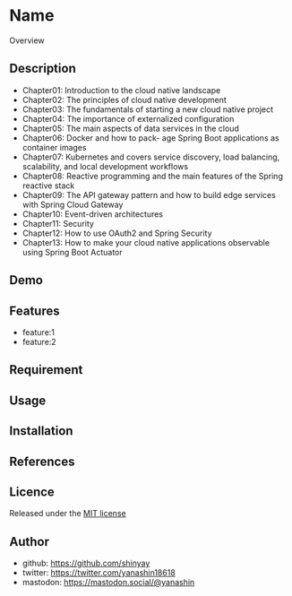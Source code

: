 # Name

Overview

## Description

- Chapter01: Introduction to the cloud native landscape
- Chapter02: The principles of cloud native development
- Chapter03: The fundamentals of starting a new cloud native project
- Chapter04: The importance of externalized configuration
- Chapter05: The main aspects of data services in the cloud
- Chapter06: Docker and how to pack- age Spring Boot applications as container images
- Chapter07: Kubernetes and covers service discovery, load balancing, scalability, and local development workflows
- Chapter08: Reactive programming and the main features of the Spring reactive stack
- Chapter09: The API gateway pattern and how to build edge services with Spring Cloud Gateway
- Chapter10: Event-driven architectures
- Chapter11: Security
- Chapter12: How to use OAuth2 and Spring Security
- Chapter13: How to make your cloud native applications observable using Spring Boot Actuator

## Demo

## Features

- feature:1
- feature:2

## Requirement

## Usage

## Installation

## References

## Licence

Released under the [MIT license](https://gist.githubusercontent.com/shinyay/56e54ee4c0e22db8211e05e70a63247e/raw/34c6fdd50d54aa8e23560c296424aeb61599aa71/LICENSE)

## Author

- github: <https://github.com/shinyay>
- twitter: <https://twitter.com/yanashin18618>
- mastodon: <https://mastodon.social/@yanashin>
